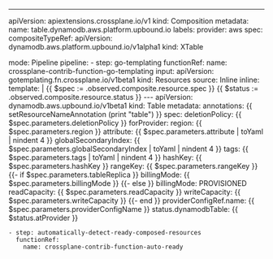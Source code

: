 ---
apiVersion: apiextensions.crossplane.io/v1
kind: Composition
metadata:
  name: table.dynamodb.aws.platform.upbound.io
  labels:
    provider: aws
spec:
  compositeTypeRef:
    apiVersion: dynamodb.aws.platform.upbound.io/v1alpha1
    kind: XTable

  mode: Pipeline
  pipeline:
    - step: go-templating
      functionRef:
        name: crossplane-contrib-function-go-templating
      input:
        apiVersion: gotemplating.fn.crossplane.io/v1beta1
        kind: Resources
        source: Inline
        inline:
        template: |
          {{ $spec := .observed.composite.resource.spec }}
          {{ $status := .observed.composite.resource.status }}
          ---
          apiVersion: dynamodb.aws.upbound.io/v1beta1
          kind: Table
          metadata:
            annotations:
              {{ setResourceNameAnnotation (print "table") }}
          spec:
            deletionPolicy: {{ $spec.parameters.deletionPolicy }}
            forProvider:
              region: {{ $spec.parameters.region }}
              attribute: {{ $spec.parameters.attribute | toYaml | nindent 4 }}
              globalSecondaryIndex: {{ $spec.parameters.globalSecondaryIndex | toYaml | nindent 4 }}
              tags: {{ $spec.parameters.tags | toYaml | nindent 4 }}
              hashKey: {{ $spec.parameters.hashKey }}
              rangeKey: {{ $spec.parameters.rangeKey }}
              {{- if $spec.parameters.tableReplica }}
              billingMode: {{ $spec.parameters.billingMode }}
              {{- else }}
              billingMode: PROVISIONED
              readCapacity: {{ $spec.parameters.readCapacity }}
              writeCapacity: {{ $spec.parameters.writeCapacity }}
              {{- end }}
            providerConfigRef.name: {{ $spec.parameters.providerConfigName }}
          status.dynamodbTable: {{ $status.atProvider }}

    - step: automatically-detect-ready-composed-resources
      functionRef:
        name: crossplane-contrib-function-auto-ready
